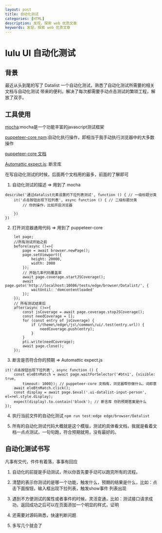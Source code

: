 ```yaml
---
layout: post
title: 自动化测试
categories: [HTML]
description: 发现，探索 web 优质文章
keywords: 发现，探索 web 优质文章
---
```

# lulu UI 自动化测试
## 背景
最近从头到尾的写了 Datalist 一个自动化测试，熟悉了自动化测试所需要的相关文档与自动化测试
带来的便利。解决了每次都需要手动点击测试的繁琐工程，解放了双手。
## 工具使用

[mocha](https://mochajs.cn/#usage):mocha是一个功能丰富的javascript测试框架

[puppeteer-core npm](https://www.npmjs.com/package/puppeteer-core):自动化执行操作，即相当于我手动执行浏览器中的大多数操作

[puppeteer-core 文档](https://zhaoqize.github.io/puppeteer-api-zh_CN/#?product=Puppeteer&version=v5.5.0&show=api-class-page)

[Automattic expect.js](https://github.com/Automattic/expect.js): 断言库

在写自动化测试的时候，后面两个文档用的最多，前面的了解即可

1. 自动化测试的描述 => 用到了 mocha 

```
describe('通过datalist元素设置的下拉列表测试', function () { // 一级标题分类
    it('点击按钮出现下拉列表', async function () { // 二级标题分类
        // 你的操作，比如开启浏览器

    })
})

```

2. 打开浏览器通用代码 => 用到了 puppeteer-core

```
    let page;
    //所有测试开始之前
    before(async ()=>{
        page = await browser.newPage();
        page.setViewport({
            height: 20000,
            width: 2000
        });
        // 开始几率代码覆盖率
        await page.coverage.startJSCoverage();
        await page.goto('http://localhost:10086/tests/edge/browser/Datalist/', {
            waitUntil: 'domcontentloaded'
        });
    });
    // 所有测试结束后
    after(async ()=>{
        const jsCoverage = await page.coverage.stopJSCoverage();
        const needCoverage = [];
        for (const entry of jsCoverage) {
            if (/theme\/edge\/js\/common\/ui/.test(entry.url)) {
                needCoverage.push(entry);
            }
        }
        pti.write(needCoverage);
        await page.close();
    });
```

3. 断言是否符合你的预期 => Automattic expect.js

```
it('点击按钮出现下拉列表', async function () {
    const eleBtnMatch = await page.waitForSelector('#btn1', {visible: true,
        timeout: 1000}); // puppeteer-core 文档有，浏览器帮你做什么，词即意
    await eleBtnMatch.click();
    const display = await page.$eval('.ui-datalist-input-person', el=>el.style.display);
    expect(display).to.contain('block'); // 断言库 你的预期答案是什么
});
```

4. 执行当前文件的自动化测试 `npm run test:edge edge/browser/Datalist`

5. 所有的自动化测试代码大概就是这个模版，测试的具体看文档，我就是看着文档一点点测试，一句句跑，符合预期就用，没有最好的。

## 自动化测试书写
凡事有交代，件件有着落，事事有回应

1. 自动化的前提是手动测试，所以你首先要手动可以跑完所有的流程。

2. 清楚的表示你测试的是哪一个功能，触发什么，预期的结果是什么，比如：点击下面按钮，输入框出现下拉列表，触发show事件 列表出现 

3. 遇到不方便测试的属性或者事件的时候，灵活变通，比如：测试接口请求成功，返回成功之后可以在页面添加一个明显的样式，证明

4. 还需要对源码熟悉，快速判断问题

5. 多写几个就会了


